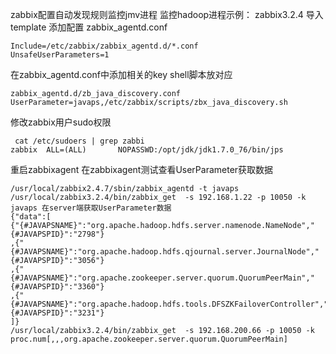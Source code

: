 zabbix配置自动发现规则监控jmv进程
监控hadoop进程示例：
zabbix3.2.4
导入template
添加配置
zabbix_agentd.conf
```
Include=/etc/zabbix/zabbix_agentd.d/*.conf
UnsafeUserParameters=1
```
在zabbix_agentd.conf中添加相关的key shell脚本放对应
```
zabbix_agentd.d/zb_java_discovery.conf
UserParameter=javaps,/etc/zabbix/scripts/zbx_java_discovery.sh
```
修改zabbix用户sudo权限
```
 cat /etc/sudoers | grep zabbi
zabbix  ALL=(ALL)       NOPASSWD:/opt/jdk/jdk1.7.0_76/bin/jps
```
重启zabbixagent
在zabbixagent测试查看UserParameter获取数据
```
/usr/local/zabbix2.4.7/sbin/zabbix_agentd -t javaps 
/usr/local/zabbix3.2.4/bin/zabbix_get  -s 192.168.1.22 -p 10050 -k javaps 在server端获取UserParameter数据
{"data":[
{"{#JAVAPSNAME}":"org.apache.hadoop.hdfs.server.namenode.NameNode","{#JAVAPSPID}":"2798"}
,{"{#JAVAPSNAME}":"org.apache.hadoop.hdfs.qjournal.server.JournalNode","{#JAVAPSPID}":"3056"}
,{"{#JAVAPSNAME}":"org.apache.zookeeper.server.quorum.QuorumPeerMain","{#JAVAPSPID}":"3360"}
,{"{#JAVAPSNAME}":"org.apache.hadoop.hdfs.tools.DFSZKFailoverController","{#JAVAPSPID}":"3231"}
]}
/usr/local/zabbix3.2.4/bin/zabbix_get  -s 192.168.200.66 -p 10050 -k  proc.num[,,,org.apache.zookeeper.server.quorum.QuorumPeerMain] 
```
